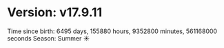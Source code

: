 # Version: v17.9.11
Time since birth: 6495 days, 155880 hours, 9352800 minutes, 561168000 seconds
Season: Summer ☀️
